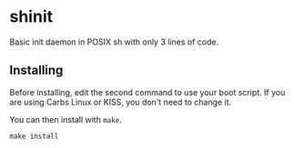 shinit
======

Basic init daemon in POSIX sh with only 3 lines of code.


Installing
----------

Before installing, edit the second command to use your boot script. If you
are using Carbs Linux or KISS, you don't need to change it.

You can then install with `make`.

    make install
